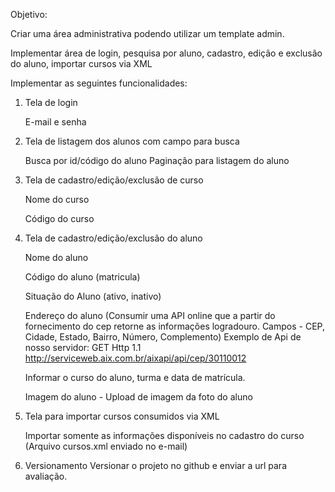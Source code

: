 Objetivo:

Criar uma área administrativa podendo utilizar um template admin.

Implementar área de login, pesquisa por aluno, cadastro, edição e exclusão do aluno, importar cursos via XML

Implementar as seguintes funcionalidades:

1. Tela de login

	E-mail e senha

2. Tela de listagem dos alunos com campo para busca

	Busca por id/código do aluno
	Paginação para listagem do aluno

3. Tela de cadastro/edição/exclusão de curso

	Nome do curso

	Código do curso

3. Tela de cadastro/edição/exclusão do aluno

	Nome do aluno

	Código do aluno (matricula)

	Situação do Aluno (ativo, inativo)

	Endereço do aluno  (Consumir uma API online que a partir do fornecimento do cep retorne 	as informações logradouro. Campos - CEP, Cidade, Estado, Bairro, Número, Complemento)
Exemplo de Api de nosso servidor: 
GET  Http 1.1  http://serviceweb.aix.com.br/aixapi/api/cep/30110012



	Informar o curso do aluno, turma e data de matrícula.
 
	Imagem do aluno - Upload de imagem da foto do aluno

4. Tela para importar cursos consumidos via XML

	Importar somente as informações disponíveis no cadastro do curso (Arquivo cursos.xml enviado no e-mail)


5. Versionamento
	Versionar o projeto no github e enviar a url para avaliação.
